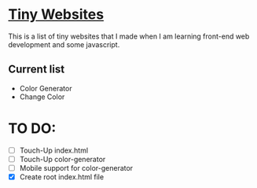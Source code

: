 # [Tiny Websites](https://zzuo123.github.io/tiny_sites/)

This is a list of tiny websites that I made when I am learning front-end web development and some javascript.

## Current list

* Color Generator
* Change Color

# TO DO:

- [ ] Touch-Up index.html
- [ ] Touch-Up color-generator
- [ ] Mobile support for color-generator
- [x] Create root index.html file